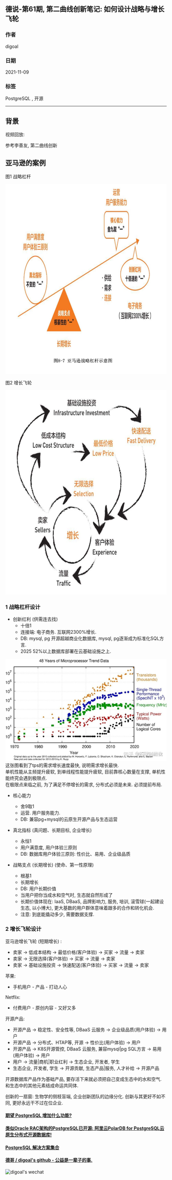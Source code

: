 ## 德说-第61期, 第二曲线创新笔记: 如何设计战略与增长飞轮     
    
### 作者    
digoal    
    
### 日期    
2021-11-09    
    
### 标签    
PostgreSQL , 开源     
    
----    
    
## 背景    
视频回放:  
    
参考李善友, 第二曲线创新     
    
## 亚马逊的案例    
      
图1  战略杠杆     
    
![pic](20211109_03_pic_002.png)    
    
图2  增长飞轮    
      
![pic](20211109_03_pic_001.png)    
      
### 1 战略杠杆设计    
    
- 创新红利 (供需连去找)     
    - 十倍1       
    - 连接端: 电子商务. 互联网2300%增长.        
    - DB: mysql, pg 开源超越商业化数据库, mysql, pg逐渐成为标准化SQL方言.        
    - 2025 52%以上数据库部署在云基础设施之上.       
  
![pic](20211109_03_pic_005.png)   
这张图看到了tps的需求增长速度最快, 说明需求增长最快.    
单机性能从主频提升疲软, 到单线程性能提升疲软, 目前靠核心数量在支撑, 单机性能终究会遇到极限点.    
在极限点来临之前, 为了满足不停增长的需求, 分布式必须是未来. 必须提前布局.    
    
- 核心能力     
    - 舍9取1     
    - 运营. 用户服务能力.    
    - DB: 兼容pg+mysql的云原生开源产品与生态运营    
    
    
- 真北指标  (真问题、长期目标, 企业增长)     
    - 永恒1     
    - 用户满意度, 用户体验三原则    
    - DB: 数据库用户体验三原则: 性价比、易用、企业级品质     
    
- 战略支点 (长期增长) (使命、第一性原理)        
    - 根基1      
    - 长期增长    
    - DB: 用户长期价值    
    - 当用户把你当成水和空气时, 生态就自然形成了    
    - 长期价值体现在: IaaS, DBaaS, 品牌影响力, 服务, 培训, 滚雪球(一起建设生态, 以小博大), 更大基数的用户群体意味着跟多的合作和转化机会.     
    - 注意: 到底能撬动多少, 需要数据支撑.  
    
    
### 2 增长飞轮设计       
    
亚马逊增长飞轮 (短期增长)    :     
- 卖家 -> 低成本结构 -> 最低价格(客户体验) -> 买家 -> 流量 -> 卖家    
- 卖家 -> 无限选择(客户体验) -> 买家 -> 流量 -> 卖家    
- 卖家 -> 基础设施投资 -> 快速配送(客户体验) -> 买家 -> 流量 -> 卖家    
     
苹果:     
- 手机用户 - 产品 - 打动人心         
  
Netflix:     
- 付费用户 - 原创内容 - 又好又多         
    
开源产品:     
- 开源产品 -> 稳定性、安全性等, DBaaS 云服务 -> 企业级品质(用户体验) -> 用户    
- 开源产品 -> 分布式、HTAP等, 开源 -> 性价比(用户体验) -> 用户    
- 开源产品 -> K8S开源管控, DBaaS 云服务, 兼容mysql|pg SQL方言 -> 易用(用户体验) -> 用户    
- 用户 -> 流量|商机|职业红利 -> 生态企业, 开发者, 学生     
- 生态企业, 开发者, 学生 -> 开源贡献, 生态产品|服务, 人才补给 -> 开源产品    
  
开源数据库产品作为基础产品, 要存活下来就必须把自己变成生态中的水和空气.  和生态中的其他元素结成命运共同体.          
    
创新的一扇窗: 生物学的侧枝盲端, 企业创新团队的边缘分化.  创新与其更好不如不同, 更好永远干不过在位企业.  
    
    
  
#### [期望 PostgreSQL 增加什么功能?](https://github.com/digoal/blog/issues/76 "269ac3d1c492e938c0191101c7238216")
  
  
#### [类似Oracle RAC架构的PostgreSQL已开源: 阿里云PolarDB for PostgreSQL云原生分布式开源数据库!](https://github.com/ApsaraDB/PolarDB-for-PostgreSQL "57258f76c37864c6e6d23383d05714ea")
  
  
#### [PostgreSQL 解决方案集合](https://yq.aliyun.com/topic/118 "40cff096e9ed7122c512b35d8561d9c8")
  
  
#### [德哥 / digoal's github - 公益是一辈子的事.](https://github.com/digoal/blog/blob/master/README.md "22709685feb7cab07d30f30387f0a9ae")
  
  
![digoal's wechat](../pic/digoal_weixin.jpg "f7ad92eeba24523fd47a6e1a0e691b59")
  
